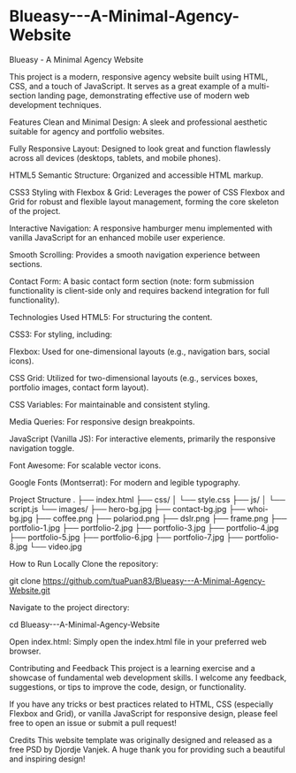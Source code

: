 # Blueasy---A-Minimal-Agency-Website
Blueasy - A Minimal Agency Website

This project is a modern, responsive agency website built using HTML, CSS, and a touch of JavaScript. It serves as a great example of a multi-section landing page, demonstrating effective use of modern web development techniques.

Features
Clean and Minimal Design: A sleek and professional aesthetic suitable for agency and portfolio websites.

Fully Responsive Layout: Designed to look great and function flawlessly across all devices (desktops, tablets, and mobile phones).

HTML5 Semantic Structure: Organized and accessible HTML markup.

CSS3 Styling with Flexbox & Grid: Leverages the power of CSS Flexbox and Grid for robust and flexible layout management, forming the core skeleton of the project.

Interactive Navigation: A responsive hamburger menu implemented with vanilla JavaScript for an enhanced mobile user experience.

Smooth Scrolling: Provides a smooth navigation experience between sections.

Contact Form: A basic contact form section (note: form submission functionality is client-side only and requires backend integration for full functionality).

Technologies Used
HTML5: For structuring the content.

CSS3: For styling, including:

Flexbox: Used for one-dimensional layouts (e.g., navigation bars, social icons).

CSS Grid: Utilized for two-dimensional layouts (e.g., services boxes, portfolio images, contact form layout).

CSS Variables: For maintainable and consistent styling.

Media Queries: For responsive design breakpoints.

JavaScript (Vanilla JS): For interactive elements, primarily the responsive navigation toggle.

Font Awesome: For scalable vector icons.

Google Fonts (Montserrat): For modern and legible typography.

Project Structure
.
├── index.html
├── css/
│   └── style.css
├── js/
│   └── script.js
└── images/
    ├── hero-bg.jpg
    ├── contact-bg.jpg
    ├── whoi-bg.jpg
    ├── coffee.png
    ├── polariod.png
    ├── dslr.png
    ├── frame.png
    ├── portfolio-1.jpg
    ├── portfolio-2.jpg
    ├── portfolio-3.jpg
    ├── portfolio-4.jpg
    ├── portfolio-5.jpg
    ├── portfolio-6.jpg
    ├── portfolio-7.jpg
    ├── portfolio-8.jpg
    └── video.jpg

How to Run Locally
Clone the repository:

git clone https://github.com/tuaPuan83/Blueasy---A-Minimal-Agency-Website.git

Navigate to the project directory:

cd Blueasy---A-Minimal-Agency-Website

Open index.html:
Simply open the index.html file in your preferred web browser.

Contributing and Feedback
This project is a learning exercise and a showcase of fundamental web development skills. I welcome any feedback, suggestions, or tips to improve the code, design, or functionality.

If you have any tricks or best practices related to HTML, CSS (especially Flexbox and Grid), or vanilla JavaScript for responsive design, please feel free to open an issue or submit a pull request!

Credits
This website template was originally designed and released as a free PSD by Djordje Vanjek. A huge thank you for providing such a beautiful and inspiring design!
